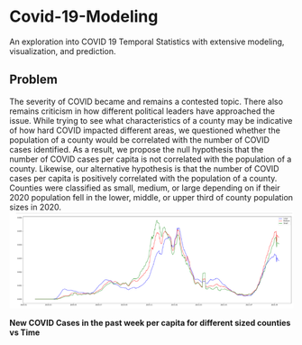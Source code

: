 # Covid-19-Modeling
An exploration into COVID 19 Temporal Statistics with extensive modeling, visualization, and prediction.
## Problem

The severity of COVID became and remains a contested topic. There also remains criticism in how different political leaders have approached the issue. While trying to see what characteristics of a county may be indicative of how hard COVID impacted different areas, we questioned whether the population of a county would be correlated with the number of COVID cases identified. As a result, we propose the null hypothesis that the number of COVID cases per capita is not correlated with the population of a county. Likewise, our alternative hypothesis is that the number of COVID cases per capita is positively correlated with the population of a county. Counties were classified as small, medium, or large depending on if their 2020 population fell in the lower, middle, or upper third of county population sizes in 2020.
![alt text](https://github.com/JerryLiu-dev/Covid-19-Modeling/blob/main/images/c1.PNG)
                    
**New COVID Cases in the past week per capita for different sized counties vs Time**
